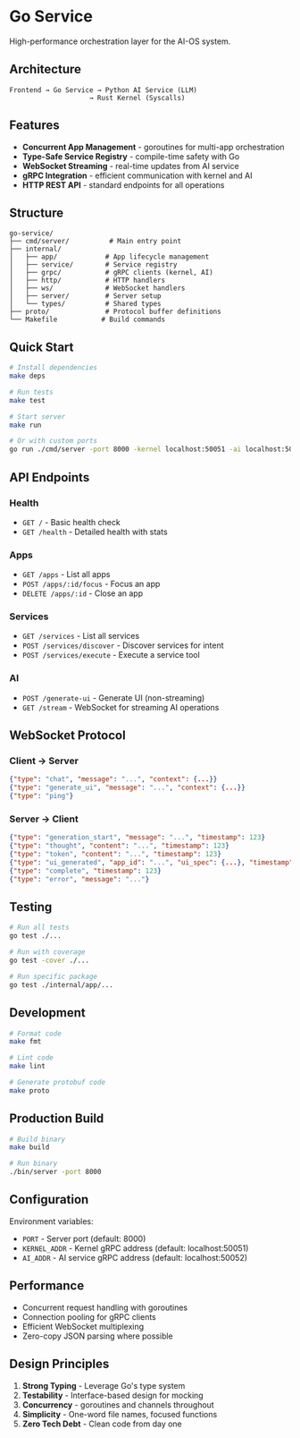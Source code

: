 # Go Service

High-performance orchestration layer for the AI-OS system.

## Architecture

```
Frontend → Go Service → Python AI Service (LLM)
                    → Rust Kernel (Syscalls)
```

## Features

- **Concurrent App Management** - goroutines for multi-app orchestration
- **Type-Safe Service Registry** - compile-time safety with Go
- **WebSocket Streaming** - real-time updates from AI service
- **gRPC Integration** - efficient communication with kernel and AI
- **HTTP REST API** - standard endpoints for all operations

## Structure

```
go-service/
├── cmd/server/          # Main entry point
├── internal/
│   ├── app/            # App lifecycle management
│   ├── service/        # Service registry
│   ├── grpc/           # gRPC clients (kernel, AI)
│   ├── http/           # HTTP handlers
│   ├── ws/             # WebSocket handlers
│   ├── server/         # Server setup
│   └── types/          # Shared types
├── proto/              # Protocol buffer definitions
└── Makefile           # Build commands
```

## Quick Start

```bash
# Install dependencies
make deps

# Run tests
make test

# Start server
make run

# Or with custom ports
go run ./cmd/server -port 8000 -kernel localhost:50051 -ai localhost:50052
```

## API Endpoints

### Health
- `GET /` - Basic health check
- `GET /health` - Detailed health with stats

### Apps
- `GET /apps` - List all apps
- `POST /apps/:id/focus` - Focus an app
- `DELETE /apps/:id` - Close an app

### Services
- `GET /services` - List all services
- `POST /services/discover` - Discover services for intent
- `POST /services/execute` - Execute a service tool

### AI
- `POST /generate-ui` - Generate UI (non-streaming)
- `GET /stream` - WebSocket for streaming AI operations

## WebSocket Protocol

### Client → Server
```json
{"type": "chat", "message": "...", "context": {...}}
{"type": "generate_ui", "message": "...", "context": {...}}
{"type": "ping"}
```

### Server → Client
```json
{"type": "generation_start", "message": "...", "timestamp": 123}
{"type": "thought", "content": "...", "timestamp": 123}
{"type": "token", "content": "...", "timestamp": 123}
{"type": "ui_generated", "app_id": "...", "ui_spec": {...}, "timestamp": 123}
{"type": "complete", "timestamp": 123}
{"type": "error", "message": "..."}
```

## Testing

```bash
# Run all tests
go test ./...

# Run with coverage
go test -cover ./...

# Run specific package
go test ./internal/app/...
```

## Development

```bash
# Format code
make fmt

# Lint code
make lint

# Generate protobuf code
make proto
```

## Production Build

```bash
# Build binary
make build

# Run binary
./bin/server -port 8000
```

## Configuration

Environment variables:
- `PORT` - Server port (default: 8000)
- `KERNEL_ADDR` - Kernel gRPC address (default: localhost:50051)
- `AI_ADDR` - AI service gRPC address (default: localhost:50052)

## Performance

- Concurrent request handling with goroutines
- Connection pooling for gRPC clients
- Efficient WebSocket multiplexing
- Zero-copy JSON parsing where possible

## Design Principles

1. **Strong Typing** - Leverage Go's type system
2. **Testability** - Interface-based design for mocking
3. **Concurrency** - goroutines and channels throughout
4. **Simplicity** - One-word file names, focused functions
5. **Zero Tech Debt** - Clean code from day one

